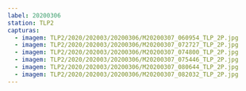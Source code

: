```yaml
---
label: 20200306
station: TLP2
capturas:
  - imagem: TLP2/2020/202003/20200306/M20200307_060954_TLP_2P.jpg
  - imagem: TLP2/2020/202003/20200306/M20200307_072727_TLP_2P.jpg
  - imagem: TLP2/2020/202003/20200306/M20200307_074800_TLP_2P.jpg
  - imagem: TLP2/2020/202003/20200306/M20200307_075446_TLP_2P.jpg
  - imagem: TLP2/2020/202003/20200306/M20200307_080644_TLP_2P.jpg
  - imagem: TLP2/2020/202003/20200306/M20200307_082032_TLP_2P.jpg
---
```

